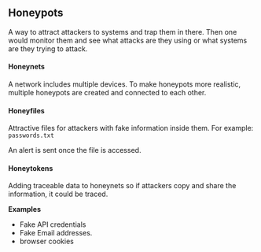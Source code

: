 ## Honeypots

A way to attract attackers to systems and trap them in there. Then one would monitor them and see what attacks are they using or what systems are they trying to attack.

#### Honeynets

A network includes multiple devices. To make honeypots more realistic, multiple honeypots are created and connected to each other.

#### Honeyfiles

Attractive files for attackers with fake information inside them.
For example: `passwords.txt`

An alert is sent once the file is accessed.

#### Honeytokens

Adding traceable data to honeynets so if attackers copy and share the information, it could be traced. 

**Examples**
- Fake API credentials
- Fake Email addresses.
- browser cookies